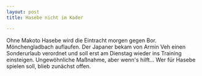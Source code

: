 ```yaml
---
layout: post
title: Hasebe nicht im Kader

---
```


Ohne Makoto Hasebe wird die Eintracht morgen gegen Bor. Mönchengladbach auflaufen. Der Japaner bekam von Armin Veh einen Sonderurlaub verordnet und soll erst am Dienstag wieder ins Training einsteigen. Ungewöhnliche Maßnahme, aber wenn's hilft... Wer für Hasebe spielen soll, blieb zunächst offen.


